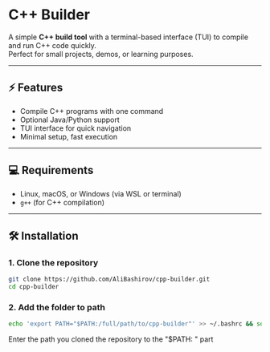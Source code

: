 # C++ Builder

A simple **C++ build tool** with a terminal-based interface (TUI) to compile and run C++ code quickly.  
Perfect for small projects, demos, or learning purposes.

---

## ⚡ Features

- Compile C++ programs with one command
- Optional Java/Python support
- TUI interface for quick navigation
- Minimal setup, fast execution

---

## 💻 Requirements

- Linux, macOS, or Windows (via WSL or terminal)
- `g++` (for C++ compilation)

---

## 🛠️ Installation

### 1. Clone the repository

```bash
git clone https://github.com/AliBashirov/cpp-builder.git
cd cpp-builder
```
### 2. Add the folder to path
```bash
echo 'export PATH="$PATH:/full/path/to/cpp-builder"' >> ~/.bashrc && source ~/.bashrc (change the command to zshrc if you use zsh)
```
Enter the path you cloned the repository to the "$PATH: " part
